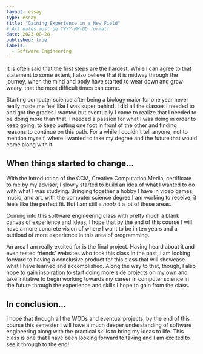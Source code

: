```yaml
---
layout: essay
type: essay
title: "Gaining Experience in a New Field"
# All dates must be YYYY-MM-DD format!
date: 2023-08-28
published: true
labels:
  - Software Engineering
---
```


It is often said that the first steps are the hardest. While I can agree to that statement to some extent, I also believe that it is midway through the journey, when the mind and body have started to wear down and grow weary, that the most difficult times can come. 

Starting computer science after being a biology major for one year never really made me feel like I was super behind. I did all the classes I needed to and got the grades I wanted but eventually I came to realize that I needed to be doing more than that. I needed a passion for what I was doing in order to keep going, to keep putting one foot in front of the other and finding reasons to continue on this path. For a while I couldn't tell anyone, not to mention myself, where I wanted to take my degree and the future that would come along with it.

## When things started to change...

With the introduction of the CCM, Creative Computation Media, certificate to me by my advisor, I slowly started to build an idea of what I wanted to do with what I was studying. Bringing together a hobby I have in video games, music, and art, with the computer science degree I am working to receive, it feels like the perfect fit. But I am still a *noob* it a lot of these areas.

Coming into this software engineering class with pretty much a blank canvas of experience and ideas, I hope that by the end of this course I will have a more concrete vision of where I want to be in ten years and a buttload of more experience in this area of programming. 

An area I am really excited for is the final project. Having heard about it and even tested friends' websites who took this class in the past, I am looking forward to having a conclusive product for this class that will showcase what I have learned and accomplished. Along the way to that, though, I also hope to gain inspiration to start doing more side projects on my own and take initiative to begin working towards my career in computer science in the future through the experience and skills I hope to gain from the class.

## In conclusion...

I hope that through all the WODs and eventual projects, by the end of this course this semester I will have a much deeper understanding of software engineering along with the practical skills to bring my ideas to life. This class is one that I have been looking forward to taking and I am excited to see it through to the end!

